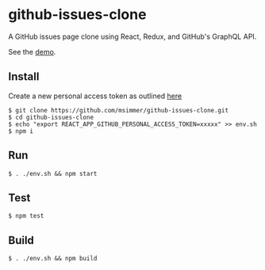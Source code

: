 # github-issues-clone

A GitHub issues page clone using React, Redux, and GitHub's GraphQL API.

See the [demo](http://clear-box.surge.sh/).

## Install

Create a new personal access token as outlined [here](https://help.github.com/articles/creating-a-personal-access-token-for-the-command-line/)

```
$ git clone https://github.com/msimmer/github-issues-clone.git
$ cd github-issues-clone
$ echo "export REACT_APP_GITHUB_PERSONAL_ACCESS_TOKEN=xxxxx" >> env.sh
$ npm i
```

## Run 

```
$ . ./env.sh && npm start
```

## Test

```
$ npm test
```

## Build

```
$ . ./env.sh && npm build
```
